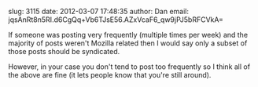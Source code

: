 slug:    3115
date:    2012-03-07 17:48:35
author:  Dan
email:   jqsAnRt8n5RI.d6CgQq+Vb6TJsE56.AZxVcaF6_qw9jPJ5bRFCVkA=

If someone was posting very frequently (multiple times per week) and
the majority of posts weren't Mozilla related then I would say only a
subset of those posts should be syndicated.

However, in your case you don't tend to post too frequently so I think
all of the above are fine (it lets people know that you're still
around).
